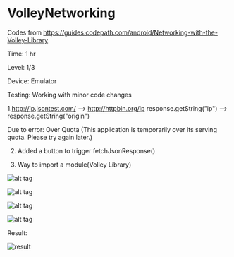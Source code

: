 # VolleyNetworking
Codes from https://guides.codepath.com/android/Networking-with-the-Volley-Library

Time: 1 hr

Level: 1/3

Device: Emulator

Testing: Working with minor code changes

1.http://ip.jsontest.com/ --> http://httpbin.org/ip 
response.getString("ip") --> response.getString("origin")

Due to error: Over Quota (This application is temporarily over its serving quota. Please try again later.)

2. Added a button to trigger fetchJsonResponse()

3. Way to import a module(Volley Library)

![alt tag](https://cloud.githubusercontent.com/assets/11301947/9505022/c12b079e-4bf4-11e5-8a75-70c6d07864e7.jpg)

![alt tag](https://cloud.githubusercontent.com/assets/11301947/9505027/c6c6c396-4bf4-11e5-928d-47109d5ee483.jpg)

![alt tag](https://cloud.githubusercontent.com/assets/11301947/9505030/c9411d1a-4bf4-11e5-823a-01d694a29443.jpg)

![alt tag](https://cloud.githubusercontent.com/assets/11301947/9505033/cb146a16-4bf4-11e5-9a48-66d7b634c482.jpg)

Result:

![result](https://cloud.githubusercontent.com/assets/11301947/9505066/fbc52f24-4bf4-11e5-8813-5827108b5781.jpg)



